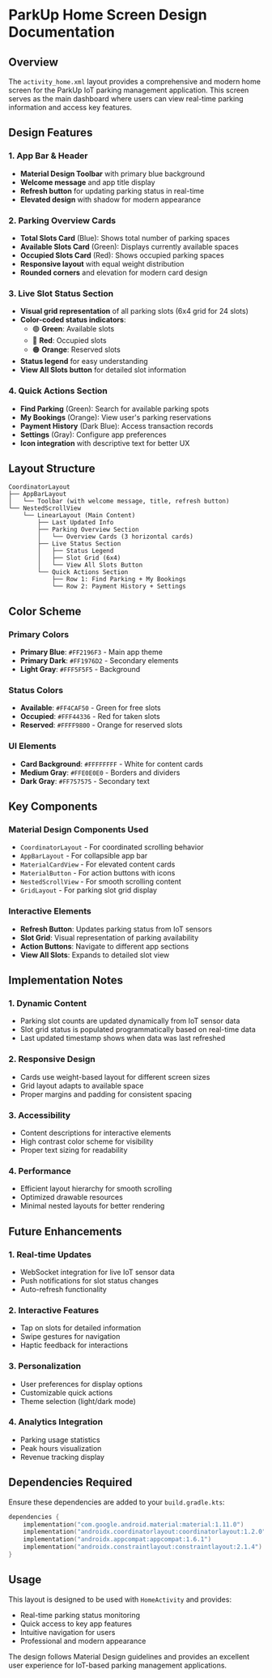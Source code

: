 # ParkUp Home Screen Design Documentation

## Overview
The `activity_home.xml` layout provides a comprehensive and modern home screen for the ParkUp IoT parking management application. This screen serves as the main dashboard where users can view real-time parking information and access key features.

## Design Features

### 1. **App Bar & Header**
- **Material Design Toolbar** with primary blue background
- **Welcome message** and app title display
- **Refresh button** for updating parking status in real-time
- **Elevated design** with shadow for modern appearance

### 2. **Parking Overview Cards**
- **Total Slots Card** (Blue): Shows total number of parking spaces
- **Available Slots Card** (Green): Displays currently available spaces
- **Occupied Slots Card** (Red): Shows occupied parking spaces
- **Responsive layout** with equal weight distribution
- **Rounded corners** and elevation for modern card design

### 3. **Live Slot Status Section**
- **Visual grid representation** of all parking slots (6x4 grid for 24 slots)
- **Color-coded status indicators**:
  - 🟢 **Green**: Available slots
  - 🔴 **Red**: Occupied slots  
  - 🟠 **Orange**: Reserved slots
- **Status legend** for easy understanding
- **View All Slots button** for detailed slot information

### 4. **Quick Actions Section**
- **Find Parking** (Green): Search for available parking spots
- **My Bookings** (Orange): View user's parking reservations
- **Payment History** (Dark Blue): Access transaction records
- **Settings** (Gray): Configure app preferences
- **Icon integration** with descriptive text for better UX

## Layout Structure

```
CoordinatorLayout
├── AppBarLayout
│   └── Toolbar (with welcome message, title, refresh button)
└── NestedScrollView
    └── LinearLayout (Main Content)
        ├── Last Updated Info
        ├── Parking Overview Section
        │   └── Overview Cards (3 horizontal cards)
        ├── Live Status Section
        │   ├── Status Legend
        │   ├── Slot Grid (6x4)
        │   └── View All Slots Button
        └── Quick Actions Section
            ├── Row 1: Find Parking + My Bookings
            └── Row 2: Payment History + Settings
```

## Color Scheme

### Primary Colors
- **Primary Blue**: `#FF2196F3` - Main app theme
- **Primary Dark**: `#FF1976D2` - Secondary elements
- **Light Gray**: `#FFF5F5F5` - Background

### Status Colors
- **Available**: `#FF4CAF50` - Green for free slots
- **Occupied**: `#FFF44336` - Red for taken slots
- **Reserved**: `#FFFF9800` - Orange for reserved slots

### UI Elements
- **Card Background**: `#FFFFFFFF` - White for content cards
- **Medium Gray**: `#FFE0E0E0` - Borders and dividers
- **Dark Gray**: `#FF757575` - Secondary text

## Key Components

### Material Design Components Used
- `CoordinatorLayout` - For coordinated scrolling behavior
- `AppBarLayout` - For collapsible app bar
- `MaterialCardView` - For elevated content cards
- `MaterialButton` - For action buttons with icons
- `NestedScrollView` - For smooth scrolling content
- `GridLayout` - For parking slot grid display

### Interactive Elements
- **Refresh Button**: Updates parking status from IoT sensors
- **Slot Grid**: Visual representation of parking availability
- **Action Buttons**: Navigate to different app sections
- **View All Slots**: Expands to detailed slot view

## Implementation Notes

### 1. **Dynamic Content**
- Parking slot counts are updated dynamically from IoT sensor data
- Slot grid status is populated programmatically based on real-time data
- Last updated timestamp shows when data was last refreshed

### 2. **Responsive Design**
- Cards use weight-based layout for different screen sizes
- Grid layout adapts to available space
- Proper margins and padding for consistent spacing

### 3. **Accessibility**
- Content descriptions for interactive elements
- High contrast color scheme for visibility
- Proper text sizing for readability

### 4. **Performance**
- Efficient layout hierarchy for smooth scrolling
- Optimized drawable resources
- Minimal nested layouts for better rendering

## Future Enhancements

### 1. **Real-time Updates**
- WebSocket integration for live IoT sensor data
- Push notifications for slot status changes
- Auto-refresh functionality

### 2. **Interactive Features**
- Tap on slots for detailed information
- Swipe gestures for navigation
- Haptic feedback for interactions

### 3. **Personalization**
- User preferences for display options
- Customizable quick actions
- Theme selection (light/dark mode)

### 4. **Analytics Integration**
- Parking usage statistics
- Peak hours visualization
- Revenue tracking display

## Dependencies Required

Ensure these dependencies are added to your `build.gradle.kts`:

```kotlin
dependencies {
    implementation("com.google.android.material:material:1.11.0")
    implementation("androidx.coordinatorlayout:coordinatorlayout:1.2.0")
    implementation("androidx.appcompat:appcompat:1.6.1")
    implementation("androidx.constraintlayout:constraintlayout:2.1.4")
}
```

## Usage

This layout is designed to be used with `HomeActivity` and provides:
- Real-time parking status monitoring
- Quick access to key app features
- Intuitive navigation for users
- Professional and modern appearance

The design follows Material Design guidelines and provides an excellent user experience for IoT-based parking management applications.
